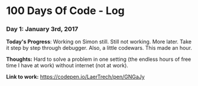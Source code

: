 # 100 Days Of Code - Log

### Day 1: January 3rd, 2017

**Today's Progress**: Working on Simon still. Still not working. More later. Take it step by step through debugger. Also, a little codewars. This made an hour.

**Thoughts:** Hard to solve a problem in one setting (the endless hours of free time I have at work) without internet (not at work).

**Link to work:** https://codepen.io/LaerTrech/pen/GNGaJy
